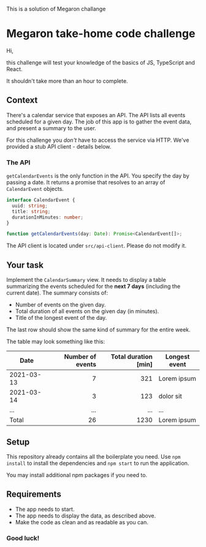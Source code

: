 This is a solution of Megaron challange

# Megaron take-home code challenge

Hi,

this challenge will test your knowledge of the basics of JS, TypeScript and React.

It shouldn't take more than an hour to complete.

## Context

There's a calendar service that exposes an API. The API lists all events scheduled for a given day. The
job of this app is to gather the event data, and present a summary to the user.

For this challenge you *don't* have to access the service via HTTP. We've provided a stub API client - details below.

### The API

`getCalendarEvents` is the only function in the API. You specify the day by passing a date. It returns a promise that
resolves to an array of `CalendarEvent` objects.

```ts
interface CalendarEvent {
  uuid: string;
  title: string;
  durationInMinutes: number;
}

function getCalendarEvents(day: Date): Promise<CalendarEvent[]>;
```

The API client is located under `src/api-client`. Please do not modify it.

## Your task

Implement the `CalendarSummary` view. It needs to display a table summarizing the events scheduled for the **next 7 days**
(including the current date). The summary consists of:

- Number of events on the given day.
- Total duration of all events on the given day (in minutes).
- Title of the longest event of the day.

The last row should show the same kind of summary for the entire week.

The table may look something like this:

| Date       | Number of events | Total duration [min] | Longest event |
| ---------- | ---------------: | -------------------: | ------------- |
| 2021-03-13 |                7 |                  321 | Lorem ipsum   |
| 2021-03-14 |                3 |                  123 | dolor sit     |
| ...        |              ... |                  ... | ...           |
| Total      |               26 |                 1230 | Lorem ipsum   |

## Setup

This repository already contains all the boilerplate you need. Use `npm install` to install the dependencies and `npm start` to run the application.

You may install additional npm packages if you need to.

## Requirements

- The app needs to start.
- The app needs to display the data, as described above.
- Make the code as clean and as readable as you can.

### Good luck!
